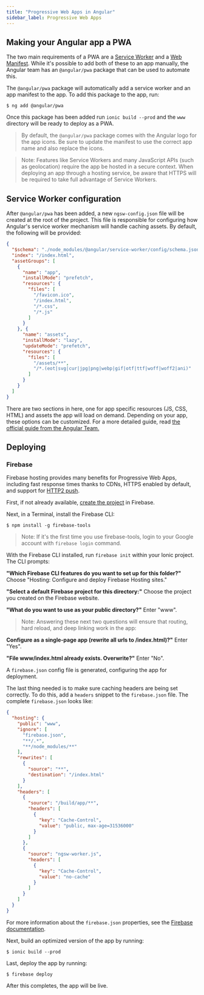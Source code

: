 ```yaml
---
title: "Progressive Web Apps in Angular"
sidebar_label: Progressive Web Apps
---
```



## Making your Angular app a PWA


The two main requirements of a PWA are a <a href="https://developers.google.com/web/fundamentals/primers/service-workers/" target="_blank">Service Worker</a> and a <a href="https://developers.google.com/web/fundamentals/web-app-manifest/" target="_blank">Web Manifest</a>. While it's possible to add both of these to an app manually, the Angular team has an `@angular/pwa` package that can be used to automate this.

The `@angular/pwa` package will automatically add a service worker and an app manifest to the app.
To add this package to the app, run:

```shell
$ ng add @angular/pwa
```

Once this package has been added run `ionic build --prod` and the `www` directory will be ready to deploy as a PWA.

> By default, the `@angular/pwa` package comes with the Angular logo for the app icons. Be sure to update the manifest to use the correct app name and also replace the icons.


> Note: Features like Service Workers and many JavaScript APIs (such as geolocation) require the app be hosted in a secure context. When deploying an app through a hosting service, be aware that HTTPS will be required to take full advantage of Service Workers.

## Service Worker configuration

After `@angular/pwa` has been added, a new `ngsw-config.json` file will be created at the root of the project. This file is responsible for configuring how Angular's service worker mechanism will handle caching assets. By default, the following will be provided:

```json
{
  "$schema": "./node_modules/@angular/service-worker/config/schema.json",
  "index": "/index.html",
  "assetGroups": [
    {
      "name": "app",
      "installMode": "prefetch",
      "resources": {
        "files": [
          "/favicon.ico",
          "/index.html",
          "/*.css",
          "/*.js"
        ]
      }
    }, {
      "name": "assets",
      "installMode": "lazy",
      "updateMode": "prefetch",
      "resources": {
        "files": [
          "/assets/**",
          "/*.(eot|svg|cur|jpg|png|webp|gif|otf|ttf|woff|woff2|ani)"
        ]
      }
    }
  ]
}
```

There are two sections in here, one for app specific resources (JS, CSS, HTML) and assets the app will load on demand. Depending on your app, these options can be customized. For a more detailed guide, read [the official guide from the Angular Team.](https://angular.io/guide/service-worker-config)


## Deploying

### Firebase

Firebase hosting provides many benefits for Progressive Web Apps, including fast response times thanks to CDNs, HTTPS enabled by default, and support for [HTTP2 push](https://firebase.googleblog.com/2016/09/http2-comes-to-firebase-hosting.html).

First, if not already available, [create the project](https://console.firebase.google.com) in Firebase.

Next, in a Terminal, install the Firebase CLI:

```shell
$ npm install -g firebase-tools
```

> Note: If it's the first time you use firebase-tools, login to your Google account with `firebase login` command.

With the Firebase CLI installed, run `firebase init` within your Ionic project. The CLI prompts:

**"Which Firebase CLI features do you want to set up for this folder?"**  Choose "Hosting: Configure and deploy Firebase Hosting sites."

**"Select a default Firebase project for this directory:"** Choose the project you created on the Firebase website.

**"What do you want to use as your public directory?"** Enter "www".

> Note: Answering these next two questions will ensure that routing, hard reload, and deep linking work in the app:

**Configure as a single-page app (rewrite all urls to /index.html)?"** Enter "Yes".

**"File www/index.html already exists. Overwrite?"** Enter "No".

A `firebase.json` config file is generated, configuring the app for deployment.

The last thing needed is to make sure caching headers are being set correctly. To do this, add a `headers` snippet to the `firebase.json` file. The complete `firebase.json` looks like:

```json
{
  "hosting": {
    "public": "www",
    "ignore": [
      "firebase.json",
      "**/.*",
      "**/node_modules/**"
    ],
    "rewrites": [
      {
        "source": "**",
        "destination": "/index.html"
      }
    ],
    "headers": [
      {
        "source": "/build/app/**",
        "headers": [
          {
            "key": "Cache-Control",
            "value": "public, max-age=31536000"
          }
        ]
      },
      {
        "source": "ngsw-worker.js",
        "headers": [
          {
            "key": "Cache-Control",
            "value": "no-cache"
          }
        ]
      }
    ]
  }
}
```

For more information about the `firebase.json` properties, see the [Firebase documentation](https://firebase.google.com/docs/hosting/full-config#section-firebase-json).

Next, build an optimized version of the app by running:

```shell
$ ionic build --prod
```

Last, deploy the app by running:

```shell
$ firebase deploy
```

After this completes, the app will be live.
